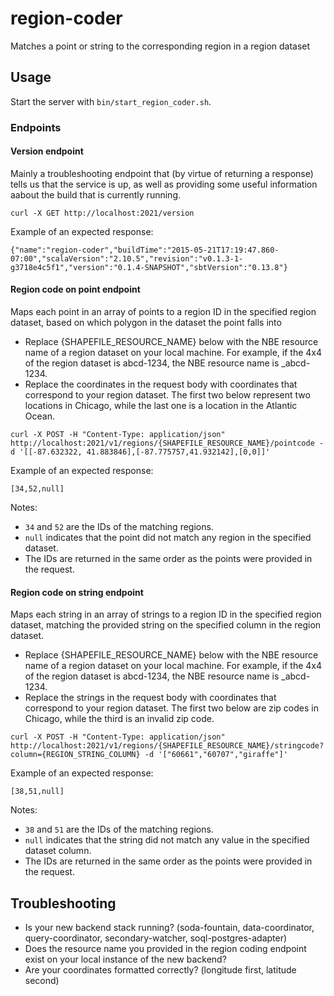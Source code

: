# region-coder
Matches a point or string to the corresponding region in a region dataset

## Usage
Start the server with ```bin/start_region_coder.sh```.

### Endpoints
#### Version endpoint
Mainly a troubleshooting endpoint that (by virtue of returning a response) tells us that the service is up, as well as providing some useful information aabout the build that is currently running.
```
curl -X GET http://localhost:2021/version
```
Example of an expected response:
```
{"name":"region-coder","buildTime":"2015-05-21T17:19:47.860-07:00","scalaVersion":"2.10.5","revision":"v0.1.3-1-g3718e4c5f1","version":"0.1.4-SNAPSHOT","sbtVersion":"0.13.8"}
```
#### Region code on point endpoint
Maps each point in an array of points to a region ID in the specified region dataset, based on which polygon in the dataset the point falls into
* Replace {SHAPEFILE_RESOURCE_NAME} below with the NBE resource name of a region dataset on your local machine. For example, if the 4x4 of the region dataset is abcd-1234, the NBE resource name is _abcd-1234.
* Replace the coordinates in the request body with coordinates that correspond to your region dataset. The first two below represent two locations in Chicago, while the last one is a location in the Atlantic Ocean.
```
curl -X POST -H "Content-Type: application/json" http://localhost:2021/v1/regions/{SHAPEFILE_RESOURCE_NAME}/pointcode -d '[[-87.632322, 41.883846],[-87.775757,41.932142],[0,0]]'
```
Example of an expected response:
```
[34,52,null]
```
Notes:
* `34` and `52` are the IDs of the matching regions.
* `null` indicates that the point did not match any region in the specified dataset.
* The IDs are returned in the same order as the points were provided in the request.

#### Region code on string endpoint
Maps each string in an array of strings to a region ID in the specified region dataset, matching the provided string on the specified column in the region dataset.
* Replace {SHAPEFILE_RESOURCE_NAME} below with the NBE resource name of a region dataset on your local machine. For example, if the 4x4 of the region dataset is abcd-1234, the NBE resource name is _abcd-1234.
* Replace the strings in the request body with coordinates that correspond to your region dataset. The first two below are zip codes in Chicago, while the third is an invalid zip code.
```
curl -X POST -H "Content-Type: application/json" http://localhost:2021/v1/regions/{SHAPEFILE_RESOURCE_NAME}/stringcode?column={REGION_STRING_COLUMN} -d '["60661","60707","giraffe"]'
```
Example of an expected response:
```
[38,51,null]
```
Notes:
* `38` and `51` are the IDs of the matching regions.
* `null` indicates that the string did not match any value in the specified dataset column.
* The IDs are returned in the same order as the points were provided in the request.
## Troubleshooting
* Is your new backend stack running? (soda-fountain, data-coordinator, query-coordinator, secondary-watcher, soql-postgres-adapter)
* Does the resource name you provided in the region coding endpoint exist on your local instance of the new backend?
* Are your coordinates formatted correctly? (longitude first, latitude second)

